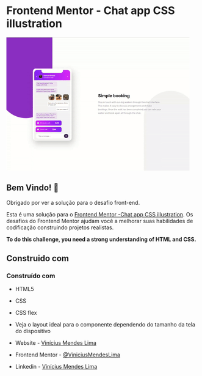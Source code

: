 # Frontend Mentor - Chat app CSS illustration

![Design preview for the Chat app CSS illustration coding challenge](src/images/tela-projeto.gif)

## Bem Vindo! 👋

Obrigado por ver a solução para o desafio front-end.


Esta é uma solução para o [Frontend Mentor -Chat app CSS illustration](https://www.frontendmentor.io/challenges/chat-app-css-illustration-O5auMkFqY). Os desafios do Frontend Mentor ajudam você a melhorar suas habilidades de codificação construindo projetos realistas.

**To do this challenge, you need a strong understanding of HTML and CSS.**

## Construido com

### Construído com

- HTML5
- CSS
- CSS flex

- Veja o layout ideal para o componente dependendo do tamanho da tela do dispositivo


- Website - [Vinícius Mendes Lima](https://viniciusml.vercel.app/)
- Frontend Mentor - [@ViniciusMendesLima](https://www.frontendmentor.io/profile/ViniciusMendesLima)
- Linkedin - [Vinícius Mendes Lima](www.linkedin.com/in/vinicius-mendes-lima)